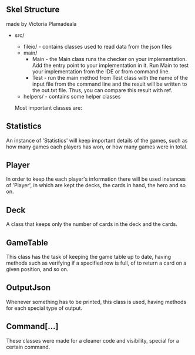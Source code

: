 
## Skel Structure

made by Victoria Plamadeala

* src/
  * fileio/ - contains classes used to read data from the json files
  * main/
      * Main - the Main class runs the checker on your implementation. Add the entry point to your implementation in it. Run Main to test your implementation from the IDE or from command line.
      * Test - run the main method from Test class with the name of the input file from the command line and the result will be written
        to the out.txt file. Thus, you can compare this result with ref.
  * helpers/ - contains some helper classes 

  Most important classes are:

## Statistics

An instance of 'Statistics' will keep important details of the games, such as how many games each players has won, or how many games were in total.

## Player

In order to keep the each player's information there will be used instances of 'Player', in which are kept the decks, the cards in hand, the hero and so on.

## Deck

A class that keeps only the number of cards in the deck and the cards.

## GameTable

This class has the task of keeping the game table up to date, having methods such as verifying if a specified row is full, of to return a card on a given position, and so on.

## OutputJson

Whenever something has to be printed, this class is used, having methods for each special type of output.

## Command[...]

These classes were made for a cleaner code and visibility, special for a certain command.

